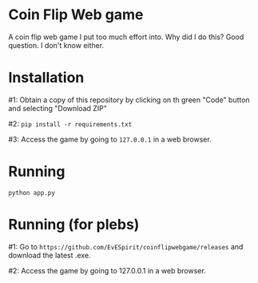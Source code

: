 # Coin Flip Web game
A coin flip web game I put too much effort into. Why did I do this? Good question. I don't know either.

# Installation

#1: Obtain a copy of this repository by clicking on th green "Code" button and selecting "Download ZIP"

#2: ```pip install -r requirements.txt```

#3: Access the game by going to ```127.0.0.1``` in a web browser.

# Running

```python app.py```

# Running (for plebs)
#1: Go to ```https://github.com/EvESpirit/coinflipwebgame/releases``` and download the latest .exe.

#2: Access the game by going to 127.0.0.1 in a web browser.
